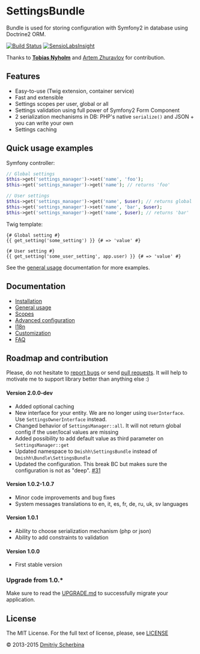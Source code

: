 SettingsBundle
==============

Bundle is used for storing configuration with Symfony2 in database using Doctrine2 ORM.

[![Build Status](https://travis-ci.org/dmishh/SettingsBundle.png?branch=master)](https://travis-ci.org/dmishh/SettingsBundle)
[![SensioLabsInsight](https://insight.sensiolabs.com/projects/5375684f-5b40-489a-aca5-eb01c3ca5ac2/small.png)](https://insight.sensiolabs.com/projects/5375684f-5b40-489a-aca5-eb01c3ca5ac2)

Thanks to **[Tobias Nyholm](https://github.com/Nyholm)** and [Artem Zhuravlov](https://github.com/azhuravlov) for contribution.

## Features

* Easy-to-use (Twig extension, container service)
* Fast and extensible
* Settings scopes per user, global or all
* Settings validation using full power of Symfony2 Form Component
* 2 serialization mechanisms in DB: PHP's native `serialize()` and JSON + you can write your own
* Settings caching

## Quick usage examples

Symfony controller:

```php
// Global settings
$this->get('settings_manager')->set('name', 'foo');
$this->get('settings_manager')->get('name'); // returns 'foo'

// User settings
$this->get('settings_manager')->get('name', $user); // returns global 'foo'
$this->get('settings_manager')->set('name', 'bar', $user);
$this->get('settings_manager')->get('name', $user); // returns 'bar'
```

Twig template:

```twig
{# Global setting #}
{{ get_setting('some_setting') }} {# => 'value' #}

{# User setting #}
{{ get_setting('some_user_setting', app.user) }} {# => 'value' #}
```

See the [general usage](/Resources/doc/general-usage.md) documentation for more examples.

## Documentation

* [Installation](/Resources/doc/installation.md)
* [General usage](/Resources/doc/general-usage.md)
* [Scopes](/Resources/doc/scopes.md)
* [Advanced configuration](/Resources/doc/advanced-configuration.md)
* [I18n](/Resources/doc/i18n.md)
* [Customization](/Resources/doc/customization.md)
* [FAQ](/Resources/doc/faq.md)

## Roadmap and contribution

Please, do not hesitate to [report bugs](https://github.com/dmishh/SettingsBundle/issues) or send
[pull requests](https://github.com/dmishh/SettingsBundle/pulls). It will help to motivate me to support
library better than anything else :)

#### Version 2.0.0-dev

* Added optional caching
* New interface for your entity. We are no longer using `UserInterface`. Use `SettingsOwnerInterface` instead.
* Changed behavior of `SettingsManager::all`. It will not return global config if the user/local values are missing
* Added possibility to add default value as third parameter on `SettingsManager::get`
* Updated namespace to `Dmishh\SettingsBundle` instead of `Dmishh\Bundle\SettingsBundle`
* Updated the configuration. This break BC but makes sure the configuration is not as "deep". [#31](https://github.com/dmishh/SettingsBundle/issues/31)

#### Version 1.0.2-1.0.7
* Minor code improvements and bug fixes
* System messages translations to en, it, es, fr, de, ru, uk, sv languages

#### Version 1.0.1
* Ability to choose serialization mechanism (php or json)
* Ability to add constraints to validation

#### Version 1.0.0
* First stable version

### Upgrade from 1.0.*

Make sure to read the [UPGRADE.md](UPGRADE.md) to successfully migrate your application.

## License

The MIT License. For the full text of license, please, see [LICENSE](/LICENSE)

© 2013-2015 [Dmitriy Scherbina](http://dmishh.com)
